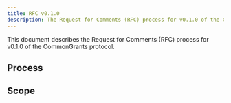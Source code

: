 ```yaml
---
title: RFC v0.1.0
description: The Request for Comments (RFC) process for v0.1.0 of the CommonGrants protocol.
---
```


This document describes the Request for Comments (RFC) process for v0.1.0 of the CommonGrants protocol.

## Process



## Scope
